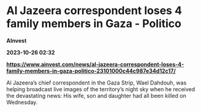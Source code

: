 # Al Jazeera correspondent loses 4 family members in Gaza - Politico
**AInvest**

**2023-10-26 02:32**

**https://www.ainvest.com/news/al-jazeera-correspondent-loses-4-family-members-in-gaza-politico-23101000c44c987e34d12c17/**

Al Jazeera’s chief correspondent in the Gaza Strip, Wael Dahdouh, was helping broadcast live images of the territory’s night sky when he received the devastating news: His wife, son and daughter had all been killed on Wednesday.